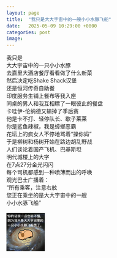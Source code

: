 ```yaml
---
layout: page
title:  "我只是大大宇宙中的一艘小小水豚飞船"
date:   2025-05-09 10:29:00 +0800
categories: post
image:
---
```


我只是  
大大宇宙中的一只小小水豚  
去嘉里大酒店餐厅看看做了什么新菜  
然后决定吃Shake Shack汉堡  
还是恒河传奇自助餐  
印度服务生铺上餐布等我入座  
同桌的男人和我互相瞟了一眼彼此的餐盘  
卡哇伊-伦纳德又输掉了季后赛  
他是卡不打、轻停队长、歇子莱莱  
你是鲨鱼辣椒，我是蟑螂恶霸  
花坛上的疯女人不停地骂着“操你妈”  
于是柳树和杨树开始在路边胡乱野战  
人们谈论着国产飞机、巴基斯坦  
明代城楼上的大字  
在7点27分金光闪闪  
每个司机都感到一种喷薄而出的呼唤  
观光巴士广播着：  
“所有乘客，注意右舷  
您正在乘坐的是大大宇宙中的一艘  
小小水豚飞船”  
<br>
<img src="/assets/blogs/capybara-starship/capybara-starship.png"
     style="width:20%; display:block;">




